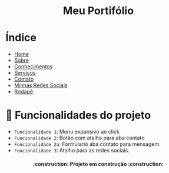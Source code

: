 <h1 align="center"> Meu Portifólio </h1>


# Índice 

* [Home](#home)
* [Sobre](#sobre)
* [Conhecimentos](#conhecimentos)
* [Serviços](#serviços)
* [Contato](#contato)
* [Minhas Redes Sociais](#minhas-redes-sociais)
* [Rodapé](#rodapé)


# :hammer: Funcionalidades do projeto

- `Funcionalidade 1`: Menu expansivo ao click 
- `Funcionalidade 2`: Botão com atalho para aba contato
- `Funcionalidade 2a`: Formulario aba contato para mensagem.
- `Funcionalidade 3`: Atalho para as redes sociais. 






<h4 align="center"> 
    :construction:  Projeto em construção  :construction:
</h4>
